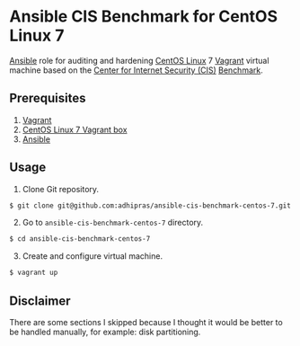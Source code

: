 # Ansible CIS Benchmark for CentOS Linux 7

[Ansible](https://www.ansible.com/) role for auditing and hardening [CentOS Linux](https://www.centos.org/) 7 [Vagrant](https://www.vagrantup.com/) virtual machine based on the [Center for Internet Security (CIS)](https://www.cisecurity.org/) [Benchmark](https://www.cisecurity.org/benchmark/centos_linux/).

## Prerequisites

1. [Vagrant](https://www.vagrantup.com/docs/installation)
2. [CentOS Linux 7 Vagrant box](https://app.vagrantup.com/centos/boxes/7)
3. [Ansible](https://docs.ansible.com/ansible/latest/installation_guide/intro_installation.html)

## Usage

1. Clone Git repository.
```sh
$ git clone git@github.com:adhipras/ansible-cis-benchmark-centos-7.git
```

2. Go to `ansible-cis-benchmark-centos-7` directory.
```sh
$ cd ansible-cis-benchmark-centos-7
```

3. Create and configure virtual machine.
```sh
$ vagrant up
```

## Disclaimer

There are some sections I skipped because I thought it would be better to be handled manually, for example: disk partitioning.